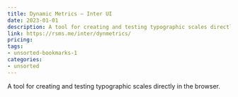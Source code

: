 ```yaml
---
title: Dynamic Metrics — Inter UI
date: 2023-01-01
description: A tool for creating and testing typographic scales directly in the browser.
link: https://rsms.me/inter/dynmetrics/
pricing: 
tags: 
- unsorted-bookmarks-1 
categories: 
- unsorted 
---
```


A tool for creating and testing typographic scales directly in the browser.